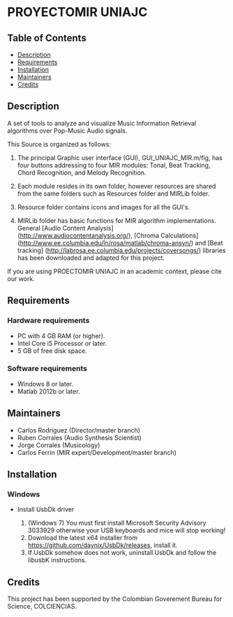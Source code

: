 # PROYECTOMIR UNIAJC

## Table of Contents

* [Description](README.md#description)
* [Requirements](README.md#requirements)
* [Installation](README.md#installation)
* [Maintainers](README.md#maintainers)
* [Credits](README.md#credits)

## Description

A set of tools to analyze and visualize Music Information Retrieval algorithms over Pop-Music Audio signals.

This Source is organized as follows:

1) The principal Graphic user interface (GUI), GUI_UNIAJC_MIR.m/fig, has four buttons addressing to four MIR modules: Tonal, Beat Tracking, Chord Recognition, and Melody Recognition. 

2) Each module resides in its own folder, however resources are shared from the same folders such as Resources folder and MIRLib folder.

3) Resource folder contains icons and images for all the GUI's.

4) MIRLib folder has basic functions for MIR algorithm implementations. General [Audio Content Analysis] (http://www.audiocontentanalysis.org/), [Chroma Calculations] (http://www.ee.columbia.edu/ln/rosa/matlab/chroma-ansyn/) and [Beat tracking] (http://labrosa.ee.columbia.edu/projects/coversongs/) libraries has been downloaded and adapted for this project. 

If you are using PROECTOMIR UNIAJC in an academic context, please cite our work. 

## Requirements

### Hardware requirements

* PC with 4 GB RAM (or higher). 
* Intel Core i5 Processor or later. 
* 5 GB of free disk space.

### Software requirements

* Windows 8 or later.
* Matlab 2012b or later.

## Maintainers

* Carlos Rodriguez (Director/master branch)
* Ruben Corrales (Audio Synthesis Scientist)
* Jorge Corrales (Musicology)
* Carlos Ferrin (MIR expert/Development/master branch)

## Installation

### Windows

* Install UsbDk driver

    1. (Windows 7) You must first install Microsoft Security Advisory 3033929 otherwise your USB keyboards and mice will stop working!
    2. Download the latest x64 installer from https://github.com/daynix/UsbDk/releases, install it.
    3. If UsbDk somehow does not work, uninstall UsbDk and follow the libusbK instructions.

## Credits

This project has been supported by the Colombian Goverement Bureau for Science, COLCIENCIAS. 

